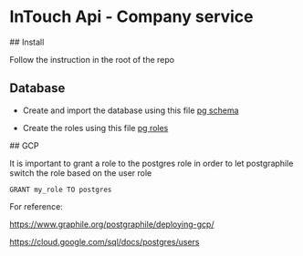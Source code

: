 # InTouch Api - Company service

## Install

Follow the instruction in the root of the repo

## Database

- Create and import the database using this file [pg schema](https://gitlab.com/bmi-digital/dxb/-/blob/master/applications/intouch-api/services/companies/src/data/company.sql)

- Create the roles using this file [pg roles](https://gitlab.com/bmi-digital/dxb/-/blob/master/applications/intouch-api/services/companies/src/data/roles.sql)

## GCP

It is important to grant a role to the postgres role in order to let postgraphile switch the role based on the user role

`GRANT my_role TO postgres`

For reference:

https://www.graphile.org/postgraphile/deploying-gcp/

https://cloud.google.com/sql/docs/postgres/users
